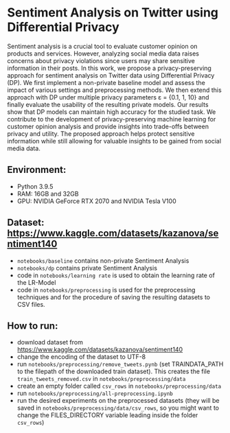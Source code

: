 # Sentiment Analysis on Twitter using Differential Privacy

Sentiment analysis is a crucial tool to evaluate customer opinion on products and services. However, analyzing social media data raises concerns about privacy violations since users may share sensitive information in their posts. In this work, we propose a privacy-preserving approach for sentiment analysis on Twitter data using Differential Privacy (DP). We first implement a non-private baseline model and assess the impact of various settings and preprocessing methods. We then extend this approach with DP under multiple privacy parameters ε = {0.1, 1, 10} and finally evaluate the usability of the resulting private models. Our results show that DP models can maintain high accuracy for the studied task. We contribute to the development of privacy-preserving machine learning for customer opinion analysis and provide insights into trade-offs between privacy and utility. The proposed approach helps protect sensitive information while still allowing for valuable insights to be gained from social media data.
 
## Environment:

- Python 3.9.5
- RAM: 16GB and 32GB
- GPU: NVIDIA GeForce RTX 2070 and NVIDIA Tesla V100
 
## Dataset: https://www.kaggle.com/datasets/kazanova/sentiment140 

- ```notebooks/baseline``` contains non-private Sentiment Analysis
- ```notebooks/dp``` contains private Sentiment Analysis
- code in ```notebooks/learning rate``` is used to obtain the learning rate of the LR-Model
- code in ```notebooks/preprocessing``` is used for the preprocessing techniques and for the procedure of saving the resulting datasets to CSV files.


## How to run:

- download dataset from https://www.kaggle.com/datasets/kazanova/sentiment140
- change the encoding of the dataset to UTF-8
- run ```notebooks/preprocessing/remove_tweets.pynb``` (set TRAINDATA_PATH to the filepath of the downloaded train dataset). This creates the file ```train_tweets_removed.csv``` in ```notebooks/preprocessing/data```
- create an empty folder called ```csv_rows``` in ```notebooks/preprocessing/data```
- run ```notebooks/preprocessing/all-preprocessing.ipynb```
- run the desired experiments on the preprocessed datasets (they will be saved in ```notebooks/preprocessing/data/csv_rows```, so you might want to change the FILES_DIRECTORY variable leading inside the folder ```csv_rows```)
